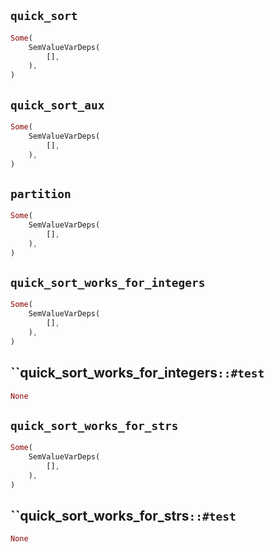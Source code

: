 ## `quick_sort`

```rust
Some(
    SemValueVarDeps(
        [],
    ),
)
```

## `quick_sort_aux`

```rust
Some(
    SemValueVarDeps(
        [],
    ),
)
```

## `partition`

```rust
Some(
    SemValueVarDeps(
        [],
    ),
)
```

## `quick_sort_works_for_integers`

```rust
Some(
    SemValueVarDeps(
        [],
    ),
)
```

## ``quick_sort_works_for_integers`::#test`

```rust
None
```

## `quick_sort_works_for_strs`

```rust
Some(
    SemValueVarDeps(
        [],
    ),
)
```

## ``quick_sort_works_for_strs`::#test`

```rust
None
```
